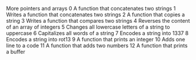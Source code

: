 More pointers and arrays
0 A function that concatenates two strings
1 Writes a function that concatenates two strings
2 A function that copies a string
3 Writes a function that compares two strings
4 Reverses the content of an array of integers
5 Changes all lowercase letters of a string to uppercase
6 Capitalizes all words of a string
7 Encodes a string into 1337
8 Encodes a string into rot13
9 A function that prints an integer
10 Adds one line to a code
11 A function that adds two numbers
12 A function that prints a buffer
